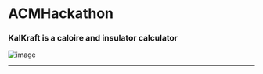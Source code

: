 # ACMHackathon
### KalKraft is a caloire and insulator calculator 
![image](https://github.com/sierrajanson/ACMHackathon/blob/main/LogoKalKraft.png)
***
